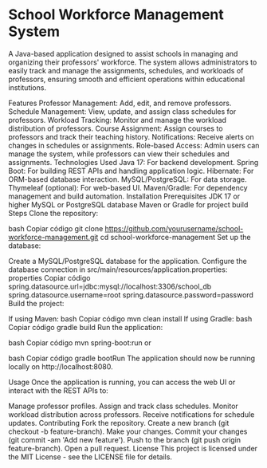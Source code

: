 # School Workforce Management System
A Java-based application designed to assist schools in managing and organizing their professors' workforce. The system allows administrators to easily track and manage the assignments, schedules, and workloads of professors, ensuring smooth and efficient operations within educational institutions.

Features
Professor Management: Add, edit, and remove professors.
Schedule Management: View, update, and assign class schedules for professors.
Workload Tracking: Monitor and manage the workload distribution of professors.
Course Assignment: Assign courses to professors and track their teaching history.
Notifications: Receive alerts on changes in schedules or assignments.
Role-based Access: Admin users can manage the system, while professors can view their schedules and assignments.
Technologies Used
Java 17: For backend development.
Spring Boot: For building REST APIs and handling application logic.
Hibernate: For ORM-based database interaction.
MySQL/PostgreSQL: For data storage.
Thymeleaf (optional): For web-based UI.
Maven/Gradle: For dependency management and build automation.
Installation
Prerequisites
JDK 17 or higher
MySQL or PostgreSQL database
Maven or Gradle for project build
Steps
Clone the repository:

bash
Copiar código
git clone https://github.com/yourusername/school-workforce-management.git
cd school-workforce-management
Set up the database:

Create a MySQL/PostgreSQL database for the application.
Configure the database connection in src/main/resources/application.properties:
properties
Copiar código
spring.datasource.url=jdbc:mysql://localhost:3306/school_db
spring.datasource.username=root
spring.datasource.password=password
Build the project:

If using Maven:
bash
Copiar código
mvn clean install
If using Gradle:
bash
Copiar código
gradle build
Run the application:

bash
Copiar código
mvn spring-boot:run
or

bash
Copiar código
gradle bootRun
The application should now be running locally on http://localhost:8080.

Usage
Once the application is running, you can access the web UI or interact with the REST APIs to:

Manage professor profiles.
Assign and track class schedules.
Monitor workload distribution across professors.
Receive notifications for schedule updates.
Contributing
Fork the repository.
Create a new branch (git checkout -b feature-branch).
Make your changes.
Commit your changes (git commit -am 'Add new feature').
Push to the branch (git push origin feature-branch).
Open a pull request.
License
This project is licensed under the MIT License - see the LICENSE file for details.

